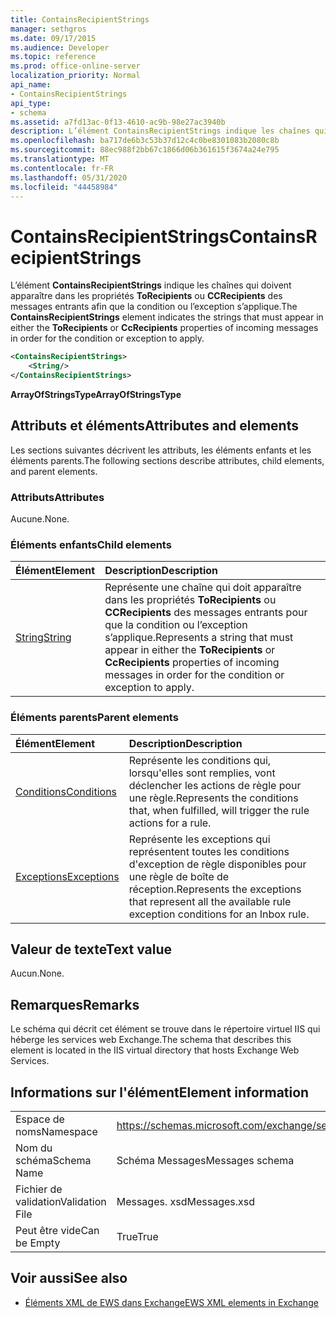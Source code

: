 ```yaml
---
title: ContainsRecipientStrings
manager: sethgros
ms.date: 09/17/2015
ms.audience: Developer
ms.topic: reference
ms.prod: office-online-server
localization_priority: Normal
api_name:
- ContainsRecipientStrings
api_type:
- schema
ms.assetid: a7fd13ac-0f13-4610-ac9b-98e27ac3940b
description: L’élément ContainsRecipientStrings indique les chaînes qui doivent apparaître dans les propriétés ToRecipients ou CcRecipients des messages entrants afin que la condition ou l’exception s’applique.
ms.openlocfilehash: ba717de6b3c53b37d12c4c0be8301083b2080c8b
ms.sourcegitcommit: 88ec988f2bb67c1866d06b361615f3674a24e795
ms.translationtype: MT
ms.contentlocale: fr-FR
ms.lasthandoff: 05/31/2020
ms.locfileid: "44458984"
---
```

# <a name="containsrecipientstrings"></a><span data-ttu-id="78566-103">ContainsRecipientStrings</span><span class="sxs-lookup"><span data-stu-id="78566-103">ContainsRecipientStrings</span></span>

<span data-ttu-id="78566-104">L’élément **ContainsRecipientStrings** indique les chaînes qui doivent apparaître dans les propriétés **ToRecipients** ou **CCRecipients** des messages entrants afin que la condition ou l’exception s’applique.</span><span class="sxs-lookup"><span data-stu-id="78566-104">The **ContainsRecipientStrings** element indicates the strings that must appear in either the **ToRecipients** or **CcRecipients** properties of incoming messages in order for the condition or exception to apply.</span></span> 
  
```XML
<ContainsRecipientStrings>
    <String/>
</ContainsRecipientStrings>
```

 <span data-ttu-id="78566-105">**ArrayOfStringsType**</span><span class="sxs-lookup"><span data-stu-id="78566-105">**ArrayOfStringsType**</span></span>
## <a name="attributes-and-elements"></a><span data-ttu-id="78566-106">Attributs et éléments</span><span class="sxs-lookup"><span data-stu-id="78566-106">Attributes and elements</span></span>

<span data-ttu-id="78566-107">Les sections suivantes décrivent les attributs, les éléments enfants et les éléments parents.</span><span class="sxs-lookup"><span data-stu-id="78566-107">The following sections describe attributes, child elements, and parent elements.</span></span>
  
### <a name="attributes"></a><span data-ttu-id="78566-108">Attributs</span><span class="sxs-lookup"><span data-stu-id="78566-108">Attributes</span></span>

<span data-ttu-id="78566-109">Aucune.</span><span class="sxs-lookup"><span data-stu-id="78566-109">None.</span></span>
  
### <a name="child-elements"></a><span data-ttu-id="78566-110">Éléments enfants</span><span class="sxs-lookup"><span data-stu-id="78566-110">Child elements</span></span>

|<span data-ttu-id="78566-111">**Élément**</span><span class="sxs-lookup"><span data-stu-id="78566-111">**Element**</span></span>|<span data-ttu-id="78566-112">**Description**</span><span class="sxs-lookup"><span data-stu-id="78566-112">**Description**</span></span>|
|:-----|:-----|
|[<span data-ttu-id="78566-113">String</span><span class="sxs-lookup"><span data-stu-id="78566-113">String</span></span>](string.md) <br/> |<span data-ttu-id="78566-114">Représente une chaîne qui doit apparaître dans les propriétés **ToRecipients** ou **CCRecipients** des messages entrants pour que la condition ou l’exception s’applique.</span><span class="sxs-lookup"><span data-stu-id="78566-114">Represents a string that must appear in either the **ToRecipients** or **CcRecipients** properties of incoming messages in order for the condition or exception to apply.</span></span>  <br/> |
   
### <a name="parent-elements"></a><span data-ttu-id="78566-115">Éléments parents</span><span class="sxs-lookup"><span data-stu-id="78566-115">Parent elements</span></span>

|<span data-ttu-id="78566-116">**Élément**</span><span class="sxs-lookup"><span data-stu-id="78566-116">**Element**</span></span>|<span data-ttu-id="78566-117">**Description**</span><span class="sxs-lookup"><span data-stu-id="78566-117">**Description**</span></span>|
|:-----|:-----|
|[<span data-ttu-id="78566-118">Conditions</span><span class="sxs-lookup"><span data-stu-id="78566-118">Conditions</span></span>](conditions.md) <br/> |<span data-ttu-id="78566-119">Représente les conditions qui, lorsqu'elles sont remplies, vont déclencher les actions de règle pour une règle.</span><span class="sxs-lookup"><span data-stu-id="78566-119">Represents the conditions that, when fulfilled, will trigger the rule actions for a rule.</span></span>  <br/> |
|[<span data-ttu-id="78566-120">Exceptions</span><span class="sxs-lookup"><span data-stu-id="78566-120">Exceptions</span></span>](exceptions.md) <br/> |<span data-ttu-id="78566-121">Représente les exceptions qui représentent toutes les conditions d'exception de règle disponibles pour une règle de boîte de réception.</span><span class="sxs-lookup"><span data-stu-id="78566-121">Represents the exceptions that represent all the available rule exception conditions for an Inbox rule.</span></span>  <br/> |
   
## <a name="text-value"></a><span data-ttu-id="78566-122">Valeur de texte</span><span class="sxs-lookup"><span data-stu-id="78566-122">Text value</span></span>

<span data-ttu-id="78566-123">Aucun.</span><span class="sxs-lookup"><span data-stu-id="78566-123">None.</span></span>
  
## <a name="remarks"></a><span data-ttu-id="78566-124">Remarques</span><span class="sxs-lookup"><span data-stu-id="78566-124">Remarks</span></span>

<span data-ttu-id="78566-125">Le schéma qui décrit cet élément se trouve dans le répertoire virtuel IIS qui héberge les services web Exchange.</span><span class="sxs-lookup"><span data-stu-id="78566-125">The schema that describes this element is located in the IIS virtual directory that hosts Exchange Web Services.</span></span>
  
## <a name="element-information"></a><span data-ttu-id="78566-126">Informations sur l'élément</span><span class="sxs-lookup"><span data-stu-id="78566-126">Element information</span></span>

|||
|:-----|:-----|
|<span data-ttu-id="78566-127">Espace de noms</span><span class="sxs-lookup"><span data-stu-id="78566-127">Namespace</span></span>  <br/> |https://schemas.microsoft.com/exchange/services/2006/messages  <br/> |
|<span data-ttu-id="78566-128">Nom du schéma</span><span class="sxs-lookup"><span data-stu-id="78566-128">Schema Name</span></span>  <br/> |<span data-ttu-id="78566-129">Schéma Messages</span><span class="sxs-lookup"><span data-stu-id="78566-129">Messages schema</span></span>  <br/> |
|<span data-ttu-id="78566-130">Fichier de validation</span><span class="sxs-lookup"><span data-stu-id="78566-130">Validation File</span></span>  <br/> |<span data-ttu-id="78566-131">Messages. xsd</span><span class="sxs-lookup"><span data-stu-id="78566-131">Messages.xsd</span></span>  <br/> |
|<span data-ttu-id="78566-132">Peut être vide</span><span class="sxs-lookup"><span data-stu-id="78566-132">Can be Empty</span></span>  <br/> |<span data-ttu-id="78566-133">True</span><span class="sxs-lookup"><span data-stu-id="78566-133">True</span></span>  <br/> |
   
## <a name="see-also"></a><span data-ttu-id="78566-134">Voir aussi</span><span class="sxs-lookup"><span data-stu-id="78566-134">See also</span></span>



- [<span data-ttu-id="78566-135">Éléments XML de EWS dans Exchange</span><span class="sxs-lookup"><span data-stu-id="78566-135">EWS XML elements in Exchange</span></span>](ews-xml-elements-in-exchange.md)

